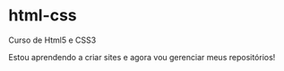 # html-css
 Curso de Html5 e CSS3

Estou aprendendo a criar sites e agora vou gerenciar meus repositórios!